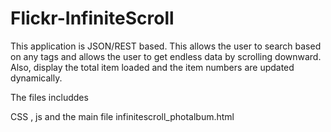 Flickr-InfiniteScroll
=====================

This application is JSON/REST based. This allows the user to search based on any tags and allows 
the user to get endless data by scrolling downward. Also, display the total item loaded and 
the item numbers are updated dynamically.

The files includdes

CSS , js and the main file infinitescroll_photalbum.html


